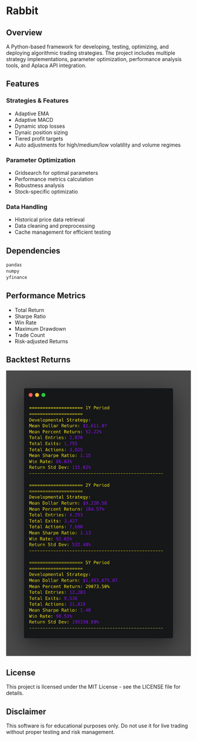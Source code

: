 # Rabbit

## Overview
A Python-based framework for developing, testing, optimizing, and deploying algorithmic trading strategies. The project includes multiple strategy implementations, parameter optimization, performance analysis tools, and Aplaca API integration.

## Features

### Strategies & Features
- Adaptive EMA
- Adaptive MACD
- Dynamic stop losses
- Dynaic position sizing
- Tiered profit targets
- Auto adjustments for high/medium/low volatility and volume regimes

### Parameter Optimization
- Gridsearch for optimal parameters
- Performance metrics calculation
- Robustness analysis
- Stock-specific optimizatio

### Data Handling
- Historical price data retrieval
- Data cleaning and preprocessing
- Cache management for efficient testing

## Dependencies
```python
pandas
numpy
yfinance
```

## Performance Metrics
- Total Return
- Sharpe Ratio
- Win Rate
- Maximum Drawdown
- Trade Count
- Risk-adjusted Returns


## Backtest Returns
![alt text](https://github.com/TheoXiong7/rabbit/blob/main/images/carbon.png?raw=true)

## License
This project is licensed under the MIT License - see the LICENSE file for details.

## Disclaimer
This software is for educational purposes only. Do not use it for live trading without proper testing and risk management.